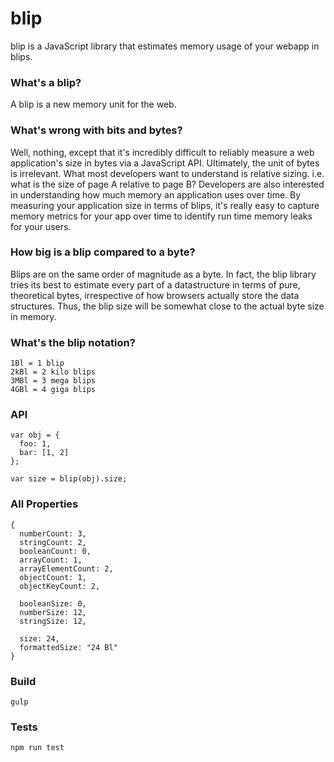 # blip

blip is a JavaScript library that estimates memory usage of your webapp in blips.  

### What's a blip?

A blip is a new memory unit for the web.  

### What's wrong with bits and bytes?

Well, nothing, except that it's incredibly difficult to reliably measure a web application's size in bytes via a JavaScript API.  Ultimately, the unit of bytes is irrelevant.  What most developers want to understand is relative sizing.  i.e. what is the size of page A relative to page B?  Developers are also interested in understanding how much memory an application uses over time.  By measuring your application size in terms of blips, it's really easy to capture memory metrics for your app over time to identify run time memory leaks for your users.

### How big is a blip compared to a byte?

Blips are on the same order of magnitude as a byte.  In fact, the blip library tries its best to estimate every part of a datastructure in terms of pure, theoretical bytes, irrespective of how browsers actually store the data structures.  Thus, the blip size will be somewhat close to the actual byte size in memory.  

### What's the blip notation?

```
1Bl = 1 blip
2kBl = 2 kilo blips
3MBl = 3 mega blips
4GBl = 4 giga blips
```

### API

```
var obj = {
  foo: 1,
  bar: [1, 2]
};

var size = blip(obj).size;
```

### All Properties

```
{
  numberCount: 3,
  stringCount: 2,
  booleanCount: 0,
  arrayCount: 1,
  arrayElementCount: 2,
  objectCount: 1,
  objectKeyCount: 2,

  booleanSize: 0,
  numberSize: 12,
  stringSize: 12,

  size: 24,
  formattedSize: "24 Bl"
}
```

### Build

```
gulp
```

### Tests

```
npm run test
```
